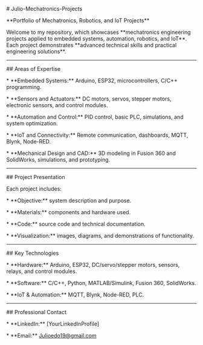 \# Julio-Mechatronics-Projects



\*\*Portfolio of Mechatronics, Robotics, and IoT Projects\*\*



Welcome to my repository, which showcases \*\*mechatronics engineering projects applied to embedded systems, automation, robotics, and IoT\*\*. Each project demonstrates \*\*advanced technical skills and practical engineering solutions\*\*.



---



\## Areas of Expertise



\* \*\*Embedded Systems:\*\* Arduino, ESP32, microcontrollers, C/C++ programming.

\* \*\*Sensors and Actuators:\*\* DC motors, servos, stepper motors, electronic sensors, and control modules.

\* \*\*Automation and Control:\*\* PID control, basic PLC, simulations, and system optimization.

\* \*\*IoT and Connectivity:\*\* Remote communication, dashboards, MQTT, Blynk, Node-RED.

\* \*\*Mechanical Design and CAD:\*\* 3D modeling in Fusion 360 and SolidWorks, simulations, and prototyping.



---



\## Project Presentation



Each project includes:



\* \*\*Objective:\*\* system description and purpose.

\* \*\*Materials:\*\* components and hardware used.

\* \*\*Code:\*\* source code and technical documentation.

\* \*\*Visualization:\*\* images, diagrams, and demonstrations of functionality.



---



\## Key Technologies



\* \*\*Hardware:\*\* Arduino, ESP32, DC/servo/stepper motors, sensors, relays, and control modules.

\* \*\*Software:\*\* C/C++, Python, MATLAB/Simulink, Fusion 360, SolidWorks.

\* \*\*IoT \& Automation:\*\* MQTT, Blynk, Node-RED, PLC.



---



\## Professional Contact



\* \*\*LinkedIn:\*\* \[YourLinkedInProfile]

\* \*\*Email:\*\* Julioedo19@gmail.com




